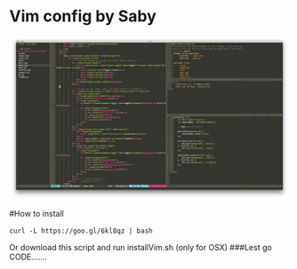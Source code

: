 # Vim config by Saby
<img src="https://raw.githubusercontent.com/LikiPiki/Vim/master/screenshot.png"/>

#How to install
```
curl -L https://goo.gl/6kl8qz | bash
```
Or download this script and run installVim.sh (only for OSX)
###Lest go CODE.......

